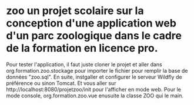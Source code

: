 # zoo un projet scolaire sur la conception d'une application web d'un parc zoologique dans le cadre de la formation en licence pro.
Pour tester l'application, il faut juste cloner le projet et aller dans org.formation.zoo.stockage pour importer le fichier pour remplir la base de données "zoo.sql". En suite, instgaller et configurer le serveur Wildfly de préférence ou sinon Tomcat. Et vous aller sur http://localhost:8080/projetzoo/init pour l'afficher en mode web. 
Pour le mode console, org.formation.zoo.vue enusuite la classe ZOO qui le main.
